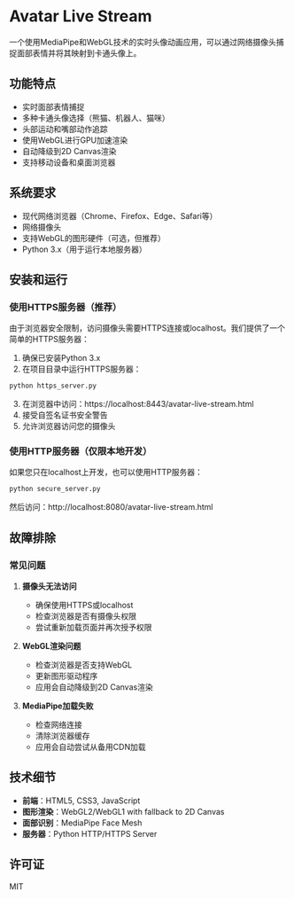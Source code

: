 # Avatar Live Stream

一个使用MediaPipe和WebGL技术的实时头像动画应用，可以通过网络摄像头捕捉面部表情并将其映射到卡通头像上。

## 功能特点

- 实时面部表情捕捉
- 多种卡通头像选择（熊猫、机器人、猫咪）
- 头部运动和嘴部动作追踪
- 使用WebGL进行GPU加速渲染
- 自动降级到2D Canvas渲染
- 支持移动设备和桌面浏览器

## 系统要求

- 现代网络浏览器（Chrome、Firefox、Edge、Safari等）
- 网络摄像头
- 支持WebGL的图形硬件（可选，但推荐）
- Python 3.x（用于运行本地服务器）

## 安装和运行

### 使用HTTPS服务器（推荐）

由于浏览器安全限制，访问摄像头需要HTTPS连接或localhost。我们提供了一个简单的HTTPS服务器：

1. 确保已安装Python 3.x
2. 在项目目录中运行HTTPS服务器：

```bash
python https_server.py
```

3. 在浏览器中访问：https://localhost:8443/avatar-live-stream.html
4. 接受自签名证书安全警告
5. 允许浏览器访问您的摄像头

### 使用HTTP服务器（仅限本地开发）

如果您只在localhost上开发，也可以使用HTTP服务器：

```bash
python secure_server.py
```

然后访问：http://localhost:8080/avatar-live-stream.html

## 故障排除

### 常见问题

1. **摄像头无法访问**
   - 确保使用HTTPS或localhost
   - 检查浏览器是否有摄像头权限
   - 尝试重新加载页面并再次授予权限

2. **WebGL渲染问题**
   - 检查浏览器是否支持WebGL
   - 更新图形驱动程序
   - 应用会自动降级到2D Canvas渲染

3. **MediaPipe加载失败**
   - 检查网络连接
   - 清除浏览器缓存
   - 应用会自动尝试从备用CDN加载

## 技术细节

- **前端**：HTML5, CSS3, JavaScript
- **图形渲染**：WebGL2/WebGL1 with fallback to 2D Canvas
- **面部识别**：MediaPipe Face Mesh
- **服务器**：Python HTTP/HTTPS Server

## 许可证

MIT